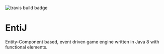 ![travis build badge](https://travis-ci.org/EntiJ/EntiJ.svg)
# EntiJ
Entity-Component based, event driven game engine written in Java 8 with functional elements.
